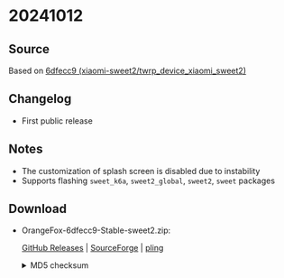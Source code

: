 # 20241012

## Source

Based on [6dfecc9 (xiaomi-sweet2/twrp_device_xiaomi_sweet2)](https://github.com/xiaomi-sweet2/twrp_device_xiaomi_sweet2/commit/6dfecc94ba6f875e8b3eb859bb85b89e241e4e80)

## Changelog

- First public release

## Notes

- The customization of splash screen is disabled due to instability
- Supports flashing `sweet_k6a`, `sweet2_global`, `sweet2`, `sweet` packages

## Download

- OrangeFox-6dfecc9-Stable-sweet2.zip:

  [GitHub Releases](https://github.com/xiaomi-sweet2/releases/releases/download/recovery%2Foranfefox%2Freleases%2F6dfecc9/OrangeFox-6dfecc9-Stable-sweet2.zip) | [SourceForge](https://sourceforge.net/projects/xiaomi-sweet2/files/recovery/orangefox/releases/6dfecc9/OrangeFox-6dfecc9-Stable-sweet2.zip/download) | [pling](https://www.pling.com/p/2213625)

  <details>
  <summary>MD5 checksum</summary>

  ```plain
  015E435C0EB0376B827582A15C27F5AC *OrangeFox-6dfecc9-Stable-sweet2.zip
  ```
  </details>
